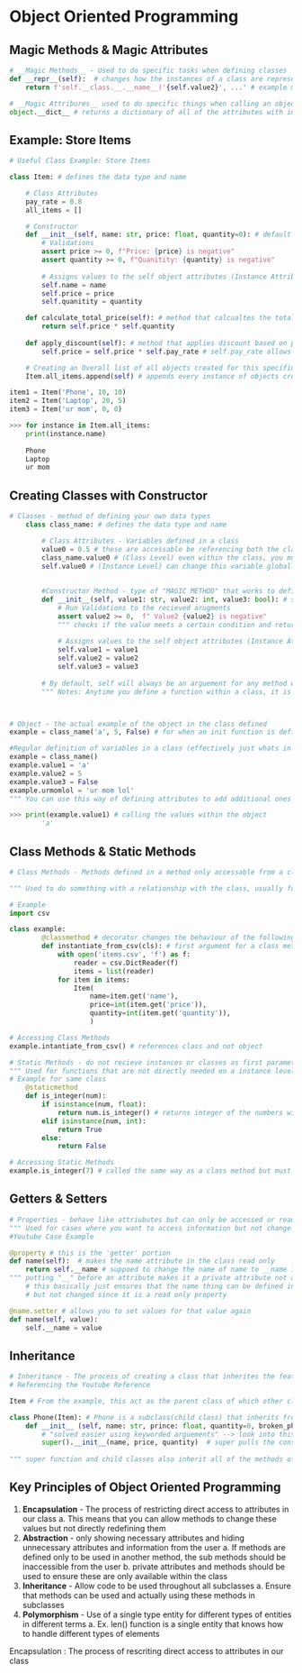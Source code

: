 # Object Oriented Programming

## Magic Methods & Magic Attributes
```python
# __Magic Methods__ - Used to do specific tasks when defining classes
def __repr__(self):  # changes how the instances of a class are represented
	return f'self.__class.__.__name__('{self.value2}', ...' # example method of formatting 

# __Magic Attribures__ used to do specific things when calling an object/class
object.__dict__ # returns a dictionary of all of the attributes with in a object/class
```

## Example: Store Items
```python
# Useful Class Example: Store Items

class Item: # defines the data type and name

    # Class Attributes 
    pay_rate = 0.8
    all_items = []

    # Constructor
    def __init__(self, name: str, price: float, quantity=0): # default value sets the expected variable type	
        # Validations
        assert price >= 0, f"Price: {price} is negative"
        assert quantity >= 0, f"Quanitity: {quantity} is negative"
        
        # Assigns values to the self object attributes (Instance Attributes)
        self.name = name 
        self.price = price
        self.quanitity = quantity

    def calculate_total_price(self): # method that calcualtes the total value of that item in the store
        return self.price * self.quantity
    
    def apply_discount(self): # method that applies discount based on pay_rate,
        self.price = self.price * self.pay_rate # self.pay_rate allows for rate to be changed as an instance

    # Creating an Overall list of all objects created for this specific class (VERY USEFUL)
    Item.all_items.append(self) # appends every instance of objects created in the item class to this list

item1 = Item('Phone', 10, 10)
item2 = Item('Laptop', 20, 5)
item3 = Item('ur mom', 0, 0)

>>> for instance in Item.all_items:
    print(instance.name)
		
    Phone
    Laptop
    ur mom
```

## Creating Classes with Constructor
```python
# Classes - method of defining your own data types
	class class_name: # defines the data type and name

		# Class Attributes - Variables defined in a class
		value0 = 0.5 # these are accessable be referencing both the class or any object within the class
		class_name.value0 # (Class Level) even within the class, you must reference class attribbutes as such
		self.value0 # (Instance Level) can change this variable globally
		
		
		#Constructor Method - type of "MAGIC METHOD" that works to define Instance Attributes in a class
		def __init__(self, value1: str, value2: int, value3: bool): # sets the varibles and the types it acccepts for each
            # Run Validations to the recieved arugments
            assert value2 >= 0,  f" Value2 {value2} is negative"
            """ checks if the value meets a certain condition and returns an error with statement if not """
            
            # Assigns values to the self object attributes (Instance Attributes)
            self.value1 = value1 
            self.value2 = value2
            self.value3 = value3
			 
		# By default, self will always be an arguement for any method which referes to the specific object
		""" Notes: Anytime you define a function within a class, it is considered a method """



# Object - the actual example of the object in the class defined
example = class_name('a', 5, False) # for when an init function is defined

#Regular definition of variables in a class (effectively just whats in the init function but outside)
example = class_name()
example.value1 = 'a'
example.value2 = 5
example.value3 = False
example.urmomlol = 'ur mom lol'
""" You can use this way of defining attributes to add additional ones not in the constructor """

>>> print(example.value1) # calling the values within the object
		'a'
```

## Class Methods & Static Methods
```python
# Class Methods - Methods defined in a method only accessable from a class level

""" Used to do something with a relationship with the class, usually for instantiating objects """

# Example
import csv

class example:
		@classmethod # decorator changes the behaviour of the following function definition 
		def instantiate_from_csv(cls): # first argument for a class method is, class is first argument
            with open('items.csv', 'f') as f:
                reader = csv.DictReader(f)
                items = list(reader)
            for item in items:
                Item(
                    name=item.get('name'),
                    price=int(item.get('price')),
                    quantity=int(item.get('quantity')),
                    )

# Accessing Class Methods
example.intantiate_from_csv() # references class and not object
```
```python
# Static Methods - do not recieve instances or classes as first parameter, recieve regular inputs
""" Used for functions that are not directly needed on a instance level but are still related to the class"""
# Example for same class
	@staticmethod
	def is_integer(num):
        if isinstance(num, float):
            return num.is_integer() # returns integer of the numbers with 0 as decimals
        elif isinstance(num, int):
            return True
        else:
            return False

# Accessing Static Methods
example.is_integer(7) # called the same way as a class method but must take in a parameter like a regular function
```

## Getters & Setters
```python
# Properties - behave like attriubutes but can only be accessed or read but not changed
""" Used for cases where you want to access information but not change it"""
#Youtube Case Example

@property # this is the 'getter' portion 
def name(self):  # makes the name attribute in the class read only 
    return self.__name # suppoed to change the name of name to __name in the constructor***
""" putting "__" before an attribute makes it a private attribute not accessable outside of the class"""
    # this basically just ensures that the name thing can be defined in constructor, accessed as a property
    # but not changed since it is a read only property

@name.setter # allows you to set values for that value again
def name(self, value):
    self.__name = value
```

## Inheritance
```python 
# Inheritance - The process of creating a class that inherites the features of another
# Referencing the Youtube Reference

Item # From the example, this act as the parent class of which other classes will inherit from

class Phone(Item): # Phone is a subclass(child class) that inherits from the parent class Item
    def __init__ (self, name: str, prince: float, quantity=0, broken_phones=0)
        # "solved easier using keyworded arguements" --> look into this
        super().__init__(name, price, quantity)  # super pulls the constructor data called from parent class
				
""" super function and child classes also inherit all of the methods of the parent class """"
```

## Key Principles of Object Oriented Programming
1. **Encapsulation** - The process of restricting direct access to attributes in our class
    a. This means that you can allow methods to change these values but not directly redefining them
2. **Abstraction** - only showing necessary attributes and hiding unnecessary attributes and information from the user
    a. If methods are defined only to be used in another method, the sub methods should be inaccessible from the user
    b. private attributes and methods should be used to ensure these are only available within the class
3. **Inheritance** - Allow code to be used throughout all subclasses
    a. Ensure that methods can be used and actually using these methods in subclasses
4. **Polymorphism** - Use of a single type entity for different types of entities in different terms
    a. Ex. len() function is a single entity that knows how to handle different types of elements

Encapsulation
: The process of rescriting direct access to attributes in our class